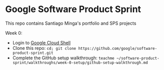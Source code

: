 # Google Software Product Sprint

This repo contains Santiago Minga's portfolio and SPS projects

Week 0: 
- Login to [Google Cloud Shell](https://ssh.cloud.google.com/cloudshell/editor)
- Clone this repo: `cd; git clone https://github.com/google/software-product-sprint.git`
- Complete the GitHub setup walkthrough: `teachme ~/software-product-sprint/walkthroughs/week-0-setup/github-setup-walkthrough.md`
